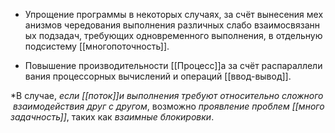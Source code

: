 -   Упрощение программы в некоторых случаях, за счёт вынесения механизмов чередования выполнения различных слабо взаимосвязанных подзадач, требующих одновременного выполнения, в отдельную подсистему [[многопоточность]].
    
-   Повышение производительности [[Процесс]]а за счёт распараллеливания процессорных вычислений и операций [[ввод-вывод]].
    

*В случае, _если_ _[[поток]]и_ _выполнения_ _требуют_ _относительно_ _сложного_ _взаимодействия_ _друг_ _с_ _другом_, возможно _проявление_ _проблем_ _[[многозадачность]]_, таких как _взаимные блокировки_.